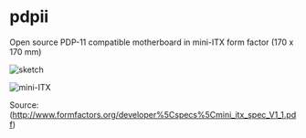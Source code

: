 # pdpii
Open source PDP-11 compatible motherboard in mini-ITX form factor (170 x 170 mm)

![](https://raw.githubusercontent.com/shaos/pdpii/master/PDPii.gif "sketch")

![](https://raw.githubusercontent.com/shaos/pdpii/master/mini-ITX.jpg "mini-ITX")

Source: (http://www.formfactors.org/developer%5Cspecs%5Cmini_itx_spec_V1_1.pdf)
